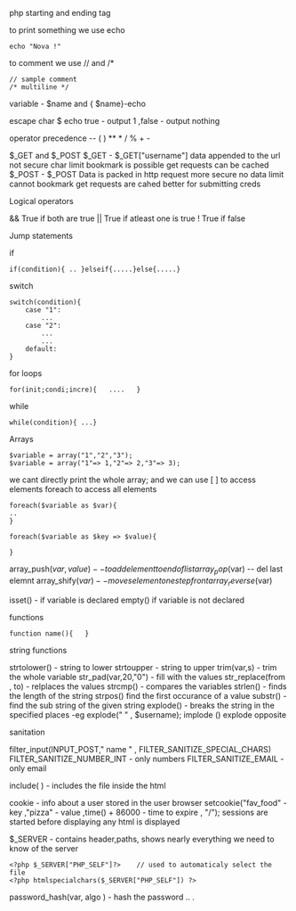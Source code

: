 
php starting and ending tag   <?php  .....      ?>


to print something we use echo 
```
echo "Nova !"
```


to comment we use // and /*
```
// sample comment    
/* multiline */
```


variable - $name  and { $name}-echo

escape char \$
echo true - output 1 ,false - output nothing

operator precedence  --  ( )    **  * / %    + -



$_GET  and $_POST
$_GET -       $_GET["username"]
			data appended to the url
			 not secure
			 char limit
			 bookmark is possible
			 get requests can be cached
$_POST -      $_POST
			 Data is packed in http request
			 more secure
			 no data limit
			 cannot bookmark
			 get requests are cahed
			 better for submitting creds




Logical operators

&&              True if both are true
||                   True if atleast one is true
!                     True if false



Jump statements

if
```
if(condition){ .. }elseif{.....}else{.....}
```


switch
```
switch(condition){
	case "1":
		...
	case "2":
		...
		...
	default:
}
```


for loops

```
for(init;condi;incre){   ....   }
```


while
```
while(condition){ ...}
```




Arrays
```
$variable = array("1","2","3");
$variable = array("1"=> 1,"2"=> 2,"3"=> 3);
```

we cant directly print the whole array; and we can use [ ] to access elements foreach to access all elements
```
foreach($variable as $var){
..
}

foreach($variable as $key => $value){

}
```

 array_push($var, value)  --   to add element to end of list
 array_pop($var) -- del last elemnt
 array_shify($var) -- moves element one step front
array_reverse($var)


isset()  - if variable is declared
empty()   if variable is not declared





functions

```
function name(){   }
```



string functions

strtolower() - string to lower
strtoupper  - string to upper
trim(var,s)  - trim the whole variable
str_pad(var,20,"0")  - fill with the values
str_replace(from , to)  - relplaces the values
strcmp()  - compares the variables
strlen() - finds the length of the string
strpos()  find the first occurance of a value
substr()  - find the sub string of the given string
explode()  - breaks the string in the specified places  -eg explode(" " , $username);
implode () explode opposite


sanitation 

filter_input(INPUT_POST," name " , FILTER_SANITIZE_SPECIAL_CHARS)
FILTER_SANITIZE_NUMBER_INT - only numbers
FILTER_SANITIZE_EMAIL  - only email


include( )  -  includes the file inside the html


cookie  - info about a user stored in the user browser
setcookie("fav_food"     - key    ,"pizza"    - value  ,time()   + 86000  - time to expire , "/");
sessions are started before displaying any html is displayed

$_SERVER - contains header,paths, shows nearly everything we need to know of the server
```
<?php $_SERVER["PHP_SELF"]?>    // used to automaticaly select the file
<?php htmlspecialchars($_SERVER["PHP_SELF"]) ?>
```


password_hash(var, algo ) - hash the password
..
  .